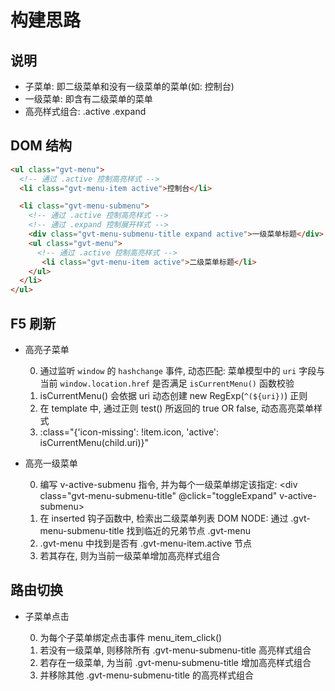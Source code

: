 # 构建思路

## 说明

- 子菜单: 即二级菜单和没有一级菜单的菜单(如: 控制台)
- 一级菜单: 即含有二级菜单的菜单
- 高亮样式组合: .active .expand

## DOM 结构
```html
<ul class="gvt-menu">
  <!-- 通过 .active 控制高亮样式 -->
  <li class="gvt-menu-item active">控制台</li>

  <li class="gvt-menu-submenu">
    <!-- 通过 .active 控制高亮样式 -->
    <!-- 通过 .expand 控制展开样式 -->
    <div class="gvt-menu-submenu-title expand active">一级菜单标题</div>
    <ul class="gvt-menu">
      <!-- 通过 .active 控制高亮样式 -->
       <li class="gvt-menu-item active">二级菜单标题</li>
    </ul>
  </li>
</ul>
```

## F5 刷新

- 高亮子菜单

  0. 通过监听 ```window``` 的 ```hashchange``` 事件, 动态匹配: 菜单模型中的 `uri` 字段与当前 `window.location.href` 是否满足 ```isCurrentMenu()``` 函数校验
  1. isCurrentMenu() 会依据 uri 动态创建 new RegExp(`^(${uri})`) 正则
  2. 在 template 中, 通过正则 test() 所返回的 true OR false, 动态高亮菜单样式
  3. :class="{'icon-missing': !item.icon, 'active': isCurrentMenu(child.uri)}"

- 高亮一级菜单

  0. 编写 v-active-submenu 指令, 并为每个一级菜单绑定该指定: <div class="gvt-menu-submenu-title" @click="toggleExpand" v-active-submenu>
  1. 在 inserted 钩子函数中, 检索出二级菜单列表 DOM NODE: 通过 .gvt-menu-submenu-title 找到临近的兄弟节点 .gvt-menu
  2. .gvt-menu 中找到是否有 .gvt-menu-item.active 节点
  3. 若其存在, 则为当前一级菜单增加高亮样式组合

## 路由切换

- 子菜单点击

  0. 为每个子菜单绑定点击事件 menu_item_click()
  1. 若没有一级菜单, 则移除所有 .gvt-menu-submenu-title 高亮样式组合
  2. 若存在一级菜单, 为当前 .gvt-menu-submenu-title 增加高亮样式组合
  3. 并移除其他 .gvt-menu-submenu-title 的高亮样式组合